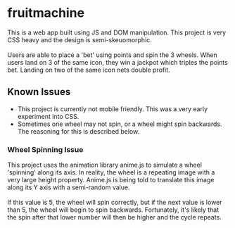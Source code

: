 # fruitmachine

This is a web app built using JS and DOM manipulation. This project is very CSS heavy and the design is semi-skeuomorphic. 
<br>
<br>
Users are able to place a 'bet' using points and spin the 3 wheels. When users land on 3 of the same icon, they win a jackpot which triples the points bet. Landing on two of the same icon nets double profit.

## Known Issues

- This project is currently not mobile friendly. This was a very early experiment into CSS.
- Sometimes one wheel may not spin, or a wheel might spin backwards. The reasoning for this is described below.

### Wheel Spinning Issue

This project uses the animation library anime.js to simulate a wheel 'spinning' along its axis. In reality, the wheel is a repeating image with a very large height property. Anime.js is being told to translate this image along its Y axis with a semi-random value. 
<br>
<br>
If this value is 5, the wheel will spin correctly, but if the next value is lower than 5, the wheel will begin to spin backwards. Fortunately, it's likely that the spin after that lower number will then be higher and the cycle repeats.
